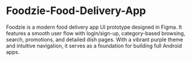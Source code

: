 # Foodzie-Food-Delivery-App
Foodzie is a modern food delivery app UI prototype designed in Figma. It features a smooth user flow with login/sign-up, category-based browsing, search, promotions, and detailed dish pages. With a vibrant purple theme and intuitive navigation, it serves as a foundation for building full Android apps.
